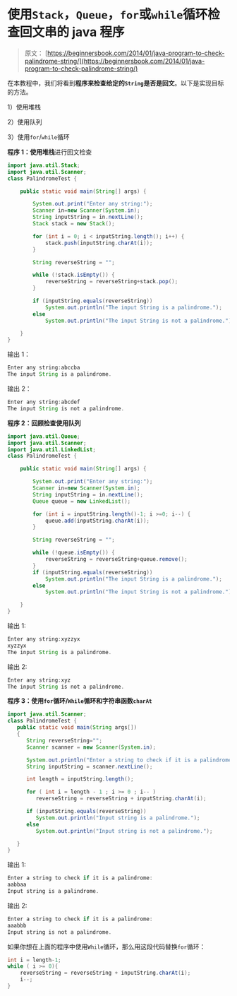 # 使用`Stack`，`Queue`，`for`或`while`循环检查回文串的 java 程序

> 原文： [https://beginnersbook.com/2014/01/java-program-to-check-palindrome-string/](https://beginnersbook.com/2014/01/java-program-to-check-palindrome-string/)

在本教程中，我们将看到**程序来检查给定的`String`是否是回文**。以下是实现目标的方法。

1）使用堆栈

2）使用队列

3）使用`for`/`while`循环

**程序 1：使用堆栈**进行回文检查

```java
import java.util.Stack;
import java.util.Scanner;
class PalindromeTest {

    public static void main(String[] args) {

    	System.out.print("Enter any string:");
        Scanner in=new Scanner(System.in);
        String inputString = in.nextLine();
        Stack stack = new Stack();

        for (int i = 0; i < inputString.length(); i++) {
            stack.push(inputString.charAt(i));
        }

        String reverseString = "";

        while (!stack.isEmpty()) {
            reverseString = reverseString+stack.pop();
        }

        if (inputString.equals(reverseString))
            System.out.println("The input String is a palindrome.");
        else
            System.out.println("The input String is not a palindrome.");

    }
}
```

输出 1：

```java
Enter any string:abccba
The input String is a palindrome.
```

输出 2：

```java
Enter any string:abcdef
The input String is not a palindrome.
```

**程序 2：回顾检查使用队列**

```java
import java.util.Queue;
import java.util.Scanner;
import java.util.LinkedList;
class PalindromeTest {

    public static void main(String[] args) {

    	System.out.print("Enter any string:");
        Scanner in=new Scanner(System.in);
        String inputString = in.nextLine();
        Queue queue = new LinkedList();

        for (int i = inputString.length()-1; i >=0; i--) {
            queue.add(inputString.charAt(i));
        }

        String reverseString = "";

        while (!queue.isEmpty()) {
            reverseString = reverseString+queue.remove();
        }
        if (inputString.equals(reverseString))
            System.out.println("The input String is a palindrome.");
        else
            System.out.println("The input String is not a palindrome.");

    }
}
```

输出 1:

```java
Enter any string:xyzzyx
xyzzyx
The input String is a palindrome.
```

输出 2:

```java
Enter any string:xyz
The input String is not a palindrome.
```

**程序 3：使用`for`循环/`While`循环和字符串函数`charAt`**

```java
import java.util.Scanner;
class PalindromeTest {
   public static void main(String args[])
   {
      String reverseString="";
      Scanner scanner = new Scanner(System.in);

      System.out.println("Enter a string to check if it is a palindrome:");
      String inputString = scanner.nextLine();

      int length = inputString.length();

      for ( int i = length - 1 ; i >= 0 ; i-- )
         reverseString = reverseString + inputString.charAt(i);

      if (inputString.equals(reverseString))
         System.out.println("Input string is a palindrome.");
      else
         System.out.println("Input string is not a palindrome.");

   }
}
```

输出 1:

```java
Enter a string to check if it is a palindrome:
aabbaa
Input string is a palindrome.
```

输出 2:

```java
Enter a string to check if it is a palindrome:
aaabbb
Input string is not a palindrome.
```

如果你想在上面的程序中使用`While`循环，那么用这段代码替换`for`循环：

```java
int i = length-1;
while ( i >= 0){
    reverseString = reverseString + inputString.charAt(i);
    i--;
}
```